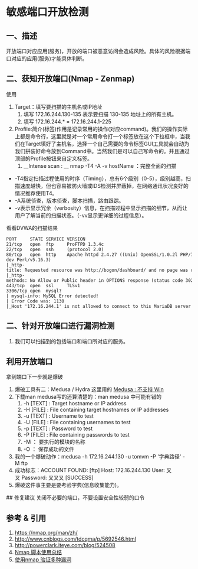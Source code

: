# 敏感端口开放检测
## 一、描述
开放端口对应应用(服务)，开放的端口被恶意访问会造成风险。具体的风险根据端口对应的应用(服务)才能具体判断。

## 二、获知开放端口(Nmap - Zenmap)
使用
1. Target：填写要扫描的主机名或IP地址
    1. 填写 172.16.244.130-135 表示要扫描 130-135 地址上的所有主机。
    2. 填写 172.16.244.* = 172.16.244.1-225
2. Profile:简介(标签)作用是记录常用的操作(对应command)。我们的操作实际上都是命令行，这里就是对一个常用命令打一个标签放在这个下拉框中，当我们在Target填好了主机名，选择一个自己需要的命令标签GUI工具就会自动为我们拼装好命令放到Command中。当然我们是可以自己写命令的。并且通过顶部的Profile按钮来自定义标签。
    1. __Intense scan : __ nmap -T4 -A -v hostName ：完整全面的扫描
- -T4指定扫描过程使用的时序（Timing），总有6个级别（0-5），级别越高，扫描速度越快，但也容易被防火墙或IDS检测并屏蔽掉，在网络通讯状况良好的情况推荐使用T4。
- -A系统侦查，版本侦查，脚本扫描，路由跟踪。
- -v表示显示冗余（verbosity）信息，在扫描过程中显示扫描的细节，从而让用户了解当前的扫描状态。（-vv显示更详细的过程信息）。

看看DVWA的扫描结果
```terminal
PORT     STATE SERVICE VERSION
21/tcp   open  ftp     ProFTPD 1.3.4c
22/tcp   open  ssh     (protocol 2.0)
80/tcp   open  http    Apache httpd 2.4.27 ((Unix) OpenSSL/1.0.2l PHP/7.1.8 mod_perl/2.0.8-dev Perl/v5.16.3)
|_http-title: Requested resource was http://bogon/dashboard/ and no page was returned.
|_http-methods: No Allow or Public header in OPTIONS response (status code 302)
443/tcp  open  ssl     TLSv1
3306/tcp open  mysql?
| mysql-info: MySQL Error detected!
| Error Code was: 1130
|_Host '172.16.244.1' is not allowed to connect to this MariaDB server
```

## 二、针对开放端口进行漏洞检测
1. 我们可以扫描到的包括端口和端口所对应的服务。


## 利用开放端口
拿到端口下一步就是爆破
1. 爆破工具有二：Medusa / Hydra 这里用的 [Medusa : 不支持 Win ](http://sectools.org/tool/medusa/)
2. 下载man medusa写的还算清楚的：man medusa 中可能有错的
    1. -h [TEXT] : Target hostname or IP address
    2. -H [FILE] : File containing target hostnames or IP addresses
    3. -u [TEXT] : Username to test
    4. -U [FILE] : File containing usernames to test
    5. -p [TEXT] : Password to test
    6. -P [FILE] : File containing passwords to test
    7. -M ： 要执行的模块的名称
    8. -O ： 保存成功的文件
3. 我的一个爆破动作：medusa -h 172.16.244.130 -u tomvm -P '字典路径' -M ftp
4. 成功标志：ACCOUNT FOUND: [ftp] Host: 172.16.244.130 User: 叉叉 Password: 叉叉叉 [SUCCESS]
5. 爆破这件事主要是要考验字典(信息收集能力)。


## 修复建议
关闭不必要的端口，不要设置安全性较弱的口令

## 参考 & 引用
1. https://nmap.org/man/zh/
2. http://www.cnblogs.com/tdcqma/p/5692546.html
3. http://powerclark.iteye.com/blog/524508
4. [Nmap 脚本使用总结](http://www.360doc.com/content/15/0730/16/13383659_488391266.shtml)
5. [使用nmap 验证多种漏洞](http://blog.csdn.net/jiangliuzheng/article/details/51992220)
